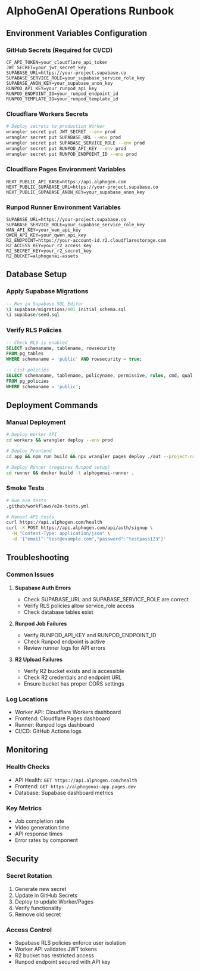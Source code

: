 # AlphoGenAI Operations Runbook

## Environment Variables Configuration

### GitHub Secrets (Required for CI/CD)
```
CF_API_TOKEN=your_cloudflare_api_token
JWT_SECRET=your_jwt_secret_key
SUPABASE_URL=https://your-project.supabase.co
SUPABASE_SERVICE_ROLE=your_supabase_service_role_key
SUPABASE_ANON_KEY=your_supabase_anon_key
RUNPOD_API_KEY=your_runpod_api_key
RUNPOD_ENDPOINT_ID=your_runpod_endpoint_id
RUNPOD_TEMPLATE_ID=your_runpod_template_id
```

### Cloudflare Workers Secrets
```bash
# Deploy secrets to production Worker
wrangler secret put JWT_SECRET --env prod
wrangler secret put SUPABASE_URL --env prod
wrangler secret put SUPABASE_SERVICE_ROLE --env prod
wrangler secret put RUNPOD_API_KEY --env prod
wrangler secret put RUNPOD_ENDPOINT_ID --env prod
```

### Cloudflare Pages Environment Variables
```
NEXT_PUBLIC_API_BASE=https://api.alphogen.com
NEXT_PUBLIC_SUPABASE_URL=https://your-project.supabase.co
NEXT_PUBLIC_SUPABASE_ANON_KEY=your_supabase_anon_key
```

### Runpod Runner Environment Variables
```
SUPABASE_URL=https://your-project.supabase.co
SUPABASE_SERVICE_ROLE=your_supabase_service_role_key
WAN_API_KEY=your_wan_api_key
QWEN_API_KEY=your_qwen_api_key
R2_ENDPOINT=https://your-account-id.r2.cloudflarestorage.com
R2_ACCESS_KEY=your_r2_access_key
R2_SECRET_KEY=your_r2_secret_key
R2_BUCKET=alphogenai-assets
```

## Database Setup

### Apply Supabase Migrations
```sql
-- Run in Supabase SQL Editor
\i supabase/migrations/001_initial_schema.sql
\i supabase/seed.sql
```

### Verify RLS Policies
```sql
-- Check RLS is enabled
SELECT schemaname, tablename, rowsecurity 
FROM pg_tables 
WHERE schemaname = 'public' AND rowsecurity = true;

-- List policies
SELECT schemaname, tablename, policyname, permissive, roles, cmd, qual 
FROM pg_policies 
WHERE schemaname = 'public';
```

## Deployment Commands

### Manual Deployment
```bash
# Deploy Worker API
cd workers && wrangler deploy --env prod

# Deploy Frontend
cd app && npm run build && npx wrangler pages deploy ./out --project-name alphogenai-app

# Deploy Runner (requires Runpod setup)
cd runner && docker build -t alphogenai-runner .
```

### Smoke Tests
```bash
# Run e2e tests
.github/workflows/e2e-tests.yml

# Manual API tests
curl https://api.alphogen.com/health
curl -X POST https://api.alphogen.com/api/auth/signup \
  -H "Content-Type: application/json" \
  -d '{"email":"test@example.com","password":"testpass123"}'
```

## Troubleshooting

### Common Issues

1. **Supabase Auth Errors**
   - Check SUPABASE_URL and SUPABASE_SERVICE_ROLE are correct
   - Verify RLS policies allow service_role access
   - Check database tables exist

2. **Runpod Job Failures**
   - Verify RUNPOD_API_KEY and RUNPOD_ENDPOINT_ID
   - Check Runpod endpoint is active
   - Review runner logs for API errors

3. **R2 Upload Failures**
   - Verify R2 bucket exists and is accessible
   - Check R2 credentials and endpoint URL
   - Ensure bucket has proper CORS settings

### Log Locations
- Worker API: Cloudflare Workers dashboard
- Frontend: Cloudflare Pages dashboard
- Runner: Runpod logs dashboard
- CI/CD: GitHub Actions logs

## Monitoring

### Health Checks
- API Health: `GET https://api.alphogen.com/health`
- Frontend: `GET https://alphogenai-app.pages.dev`
- Database: Supabase dashboard metrics

### Key Metrics
- Job completion rate
- Video generation time
- API response times
- Error rates by component

## Security

### Secret Rotation
1. Generate new secret
2. Update in GitHub Secrets
3. Deploy to update Worker/Pages
4. Verify functionality
5. Remove old secret

### Access Control
- Supabase RLS policies enforce user isolation
- Worker API validates JWT tokens
- R2 bucket has restricted access
- Runpod endpoint secured with API key
